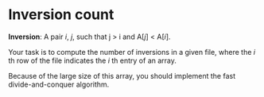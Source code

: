 # Inversion count

**Inversion**: A pair _i_, _j_, such that j > i and A[_j_] < A[_i_].

Your task is to compute the number of inversions in a given file, where the _i_ th row of the file
indicates the _i_ th entry of an array.

Because of the large size of this array, you should implement the fast divide-and-conquer algorithm.

